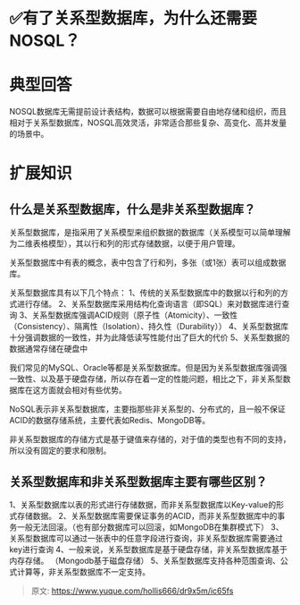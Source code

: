 # ✅有了关系型数据库，为什么还需要NOSQL？


# 典型回答

NOSQL数据库无需提前设计表结构，数据可以根据需要自由地存储和组织，而且相对于关系型数据库，NOSQL高效灵活，非常适合那些复杂、高变化、高并发量的场景中。


# 扩展知识


## 什么是关系型数据库，什么是非关系型数据库？

关系型数据库，是指采用了关系模型来组织数据的数据库（关系模型可以简单理解为二维表格模型），其以行和列的形式存储数据，以便于用户管理。

关系型数据库中有表的概念，表中包含了行和列，多张（或1张）表可以组成数据库。

关系型数据库具有以下几个特点：
1、传统的关系型数据库中的数据以行和列的方式进行存储。 
2、关系型数据库采用结构化查询语言（即SQL）来对数据库进行查询 
3、关系型数据库强调ACID规则（原子性（Atomicity）、一致性（Consistency）、隔离性（Isolation）、持久性（Durability）） 
4、关系型数据库十分强调数据的一致性，并为此降低读写性能付出了巨大的代价 
5、关系型数据的数据通常存储在硬盘中

我们常见的MySQL、Oracle等都是关系型数据库。但是因为关系型数据库强调强一致性、以及基于硬盘存储，所以存在着一定的性能问题，相比之下，非关系型数据库在这方面就会相对有些优势。

NoSQL表示非关系型数据库，主要指那些非关系型的、分布式的，且一般不保证ACID的数据存储系统，主要代表如Redis、MongoDB等。

非关系型数据库的存储方式是基于键值来存储的，对于值的类型也有不同的支持，所以没有固定的要求和限制。


## 关系型数据库和非关系型数据库主要有哪些区别？

1、关系型数据库以表的形式进行存储数据，而非关系型数据库以Key-value的形式存储数据。 
2、关系型数据库需要保证事务的ACID，而非关系型数据库中的事务一般无法回滚。（也有部分数据库可以回滚，如MongoDB在集群模式下） 
3、关系型数据库可以通过一张表中的任意字段进行查询，非关系型数据库需要通过key进行查询 
4、一般来说，关系型数据库是基于硬盘存储，非关系型数据库基于内存存储。 （Mongodb基于磁盘存储）
5、关系型数据库支持各种范围查询、公式计算等，非关系型数据库不一定支持。



> 原文: <https://www.yuque.com/hollis666/dr9x5m/ic65fs>